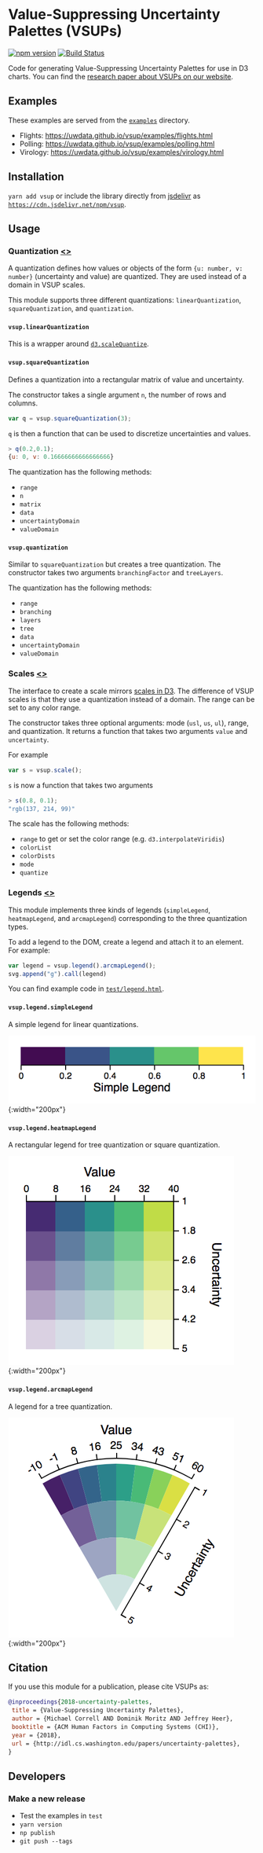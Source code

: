 # Value-Suppressing Uncertainty Palettes (VSUPs)

[![npm version](https://img.shields.io/npm/v/vsup.svg)](https://www.npmjs.com/package/vsup)
[![Build Status](https://travis-ci.org/uwdata/vsup.svg?branch=master)](https://travis-ci.org/uwdata/vsup)

Code for generating Value-Suppressing Uncertainty Palettes for use in D3 charts. You can find the [research paper about VSUPs on our website](http://idl.cs.washington.edu/papers/uncertainty-palettes).

## Examples

These examples are served from the [`examples`](https://github.com/uwdata/vsup/tree/master/examples) directory.

* Flights: https://uwdata.github.io/vsup/examples/flights.html
* Polling: https://uwdata.github.io/vsup/examples/polling.html
* Virology: https://uwdata.github.io/vsup/examples/virology.html

## Installation

`yarn add vsup` or include the library directly from [jsdelivr](https://www.jsdelivr.com/package/npm/vsup) as [`https://cdn.jsdelivr.net/npm/vsup`](https://cdn.jsdelivr.net/npm/vsup).

## Usage

### Quantization [<>](https://github.com/uwdata/vsup/blob/master/src/quantization.js)

A quantization defines how values or objects of the form `{u: number, v: number}` (uncertainty and value) are quantized. They are used instead of a domain in VSUP scales.

This module supports three different quantizations: `linearQuantization`, `squareQuantization`, and `quantization`. 

#### `vsup.linearQuantization`

This is a wrapper around [`d3.scaleQuantize`](https://github.com/d3/d3-scale#quantize-scales). 

#### `vsup.squareQuantization`

Defines a quantization into a rectangular matrix of value and uncertainty.

The constructor takes a single argument `n`, the number of rows and columns.

```js
var q = vsup.squareQuantization(3);
```

`q` is then a function that can be used to discretize uncertainties and values. 

```js
> q(0.2,0.1);
{u: 0, v: 0.16666666666666666}
```

The quantization has the following methods:

* `range`
* `n`
* `matrix`
* `data`
* `uncertaintyDomain`
* `valueDomain`

#### `vsup.quantization`

Similar to `squareQuantization` but creates a tree quantization. The constructor takes two arguments `branchingFactor` and `treeLayers`. 

The quantization has the following methods:

* `range`
* `branching`
* `layers`
* `tree`
* `data`
* `uncertaintyDomain`
* `valueDomain`

### Scales [<>](https://github.com/uwdata/vsup/blob/master/src/scale.js)

The interface to create a scale mirrors [scales in D3](https://github.com/d3/d3-scale). The difference of VSUP scales is that they use a quantization instead of a domain. The range can be set to any color range.

The constructor takes three optional arguments: mode (`usl`, `us`, `ul`), range, and quantization. It returns a function that takes two arguments `value` and `uncertainty`.

For example

```js
var s = vsup.scale();
```

`s` is now a function that takes two arguments

```js
> s(0.8, 0.1);
"rgb(137, 214, 99)"
```

The scale has the following methods:

* `range` to get or set the color range (e.g. `d3.interpolateViridis`)
* `colorList`
* `colorDists`
* `mode`
* `quantize`

### Legends [<>](https://github.com/uwdata/vsup/blob/master/src/legend.js)

This module implements three kinds of legends (`simpleLegend`, `heatmapLegend`, and `arcmapLegend`) corresponding to the three quantization types.

To add a legend to the DOM, create a legend and attach it to an element. For example:

```js
var legend = vsup.legend().arcmapLegend();
svg.append("g").call(legend)
```

You can find example code in [`test/legend.html`](https://github.com/uwdata/vsup/blob/master/test/legend.html).

#### `vsup.legend.simpleLegend`

A simple legend for linear quantizations.

![screenshot](screenshots/legend_simple.png) {:width="200px"}

#### `vsup.legend.heatmapLegend`

A rectangular legend for tree quantization or square quantization.

![screenshot](screenshots/legend_heat.png) {:width="200px"}

#### `vsup.legend.arcmapLegend`

A legend for a tree quantization.

![screenshot](screenshots/legend_arc.png) {:width="200px"}

## Citation

If you use this module for a publication, please cite VSUPs as:

```bib
@inproceedings{2018-uncertainty-palettes,
 title = {Value-Suppressing Uncertainty Palettes},
 author = {Michael Correll AND Dominik Moritz AND Jeffrey Heer},
 booktitle = {ACM Human Factors in Computing Systems (CHI)},
 year = {2018},
 url = {http://idl.cs.washington.edu/papers/uncertainty-palettes},
}
```

## Developers

### Make a new release

* Test the examples in `test`
* `yarn version`
* `np publish`
* `git push --tags`
